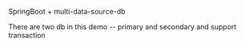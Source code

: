 SpringBoot + multi-data-source-db

There are two db in this demo -- primary and secondary and support transaction
